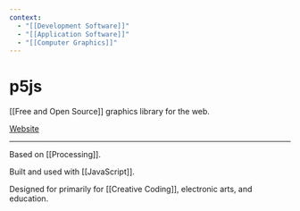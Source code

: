 ```yaml
---
context:
  - "[[Development Software]]"
  - "[[Application Software]]"
  - "[[Computer Graphics]]"
---
```


# p5js

[[Free and Open Source]] graphics library for the web.

[Website](https://p5js.org/)

---

Based on [[Processing]].

Built and used with [[JavaScript]].

Designed for primarily for [[Creative Coding]], electronic arts, and education.

